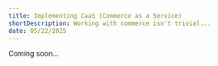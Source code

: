 ```yaml
---
title: Implementing CaaS (Commerce as a Service)
shortDescription: Working with commerce isn't trivial...
date: 05/22/2025
---
```


Coming soon...

